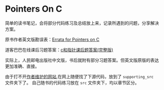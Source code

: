 # Pointers On C

简单的读书笔记，会将部分代码练习及总结放上来，记录所遇到的问题，分享解决方案。

原书作者英文版勘误表：[Errata for Pointers on C](https://www.cs.rit.edu/~kar/pointers.on.c/errata.html)

道客巴巴在线课后习题答案：[c和指针课后题答案(完整版)](https://www.doc88.com/p-3059517106808.html?s=rel&id=2)

实际上，人民邮电出版社中文版，书后就附有部分习题答案。但英文版原版的表达更加准确、直接。

由于打不开[作者维护的网站](http://www.awl.com/cseng/titles/0-673-99986-6/),在网上随便找了下源代码，放到了 `supporting_src` 文件夹下了。
自己随书的代码练习放在 `src` 文件夹下，均以章节区分。
